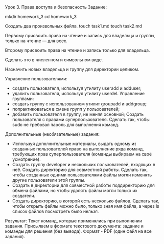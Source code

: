 Урок 3. Права доступа и безопасность
Задание:


mkdir homework_3
cd homework_3


Создать два произвольных файла. 
touch task1.md
touch task2.md

Первому присвоить права на чтение и запись для владельца и группы, только на чтение — для всех. 


Второму присвоить права на чтение и запись только для владельца. 

Сделать это в численном и символьном виде.


Назначить новых владельца и группу для директории целиком.








Управление пользователями:
* создать пользователя, используя утилиту useradd и adduser;
* удалить пользователя, используя утилиту userdel.
Управление группами:
* создать группу с использованием утилит groupadd и addgroup;
* попрактиковаться в смене групп у пользователей;
* добавить пользователя в группу, не меняя основной;
Создать пользователя с правами суперпользователя. Сделать так, чтобы sudo не требовал пароль для выполнения команд.

Дополнительные (необязательные) задания:
* Используя дополнительные материалы, выдать одному из созданных пользователей право на выполнение ряда команд, требующих прав суперпользователя (команды выбираем на своё усмотрение).
* Создать группу developer и нескольких пользователей, входящих в неё. Создать директорию для совместной работы. Сделать так, чтобы созданные одними пользователями файлы могли изменять другие пользователи этой группы.
* Создать в директории для совместной работы поддиректорию для обмена файлами, но чтобы удалять файлы могли только их создатели.
* Создать директорию, в которой есть несколько файлов. Сделать так, чтобы открыть файлы можно было, только зная имя файла, а через ls список файлов посмотреть было нельзя.

Результат:
Текст команд, которые применялись при выполнении задания. Присылаем в формате текстового документа: задание и команды для решения (без вывода). Формат - PDF (один файл на все задания).